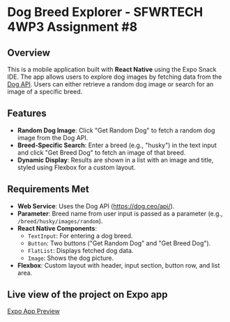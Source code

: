 # Dog Breed Explorer - SFWRTECH 4WP3 Assignment #8

## Overview

This is a mobile application built with **React Native** using the Expo Snack IDE. The app allows users to explore dog images by fetching data from the [Dog API](https://dog.ceo/dog-api/). Users can either retrieve a random dog image or search for an image of a specific breed.

## Features

- **Random Dog Image**: Click "Get Random Dog" to fetch a random dog image from the Dog API.
- **Breed-Specific Search**: Enter a breed (e.g., "husky") in the text input and click "Get Breed Dog" to fetch an image of that breed.
- **Dynamic Display**: Results are shown in a list with an image and title, styled using Flexbox for a custom layout.

## Requirements Met

- **Web Service**: Uses the Dog API (https://dog.ceo/api/).
- **Parameter**: Breed name from user input is passed as a parameter (e.g., `/breed/husky/images/random`).
- **React Native Components**:
  - `TextInput`: For entering a dog breed.
  - `Button`: Two buttons ("Get Random Dog" and "Get Breed Dog").
  - `FlatList`: Displays fetched dog data.
  - `Image`: Shows the dog picture.
- **Flexbox**: Custom layout with header, input section, button row, and list area.

## Live view of the project on Expo app

[Expo App Preview](exp://u.expo.dev/933fd9c0-1666-11e7-afca-d980795c5824?runtime-version=exposdk%3A52.0.0&channel-name=production&snack=%40jaiv24%2Ffetch-dog&snack-channel=XlwI1BVezo)
